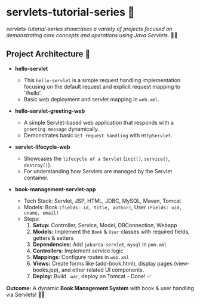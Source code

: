 # servlets-tutorial-series 🚀

*servlets-tutorial-series showcases a variety of projects focused on demonstrating core concepts and operations using Java Servlets.* 📘🚀

## Project Architecture 📂

- **hello-servlet**
  - This `hello-servlet` is a simple request handling implementation focusing on the default request and explicit request mapping to '/hello'.
  - Basic web deployment and servlet mapping in `web.xml`.

- **hello-servlet-greeting-web**
  - A simple Servlet-based web application that responds with a `greeting message` dynamically.
  - Demonstrates basic `GET request handling` with `HttpServlet`.

- **servlet-lifecycle-web**
  - Showcases the `lifecycle of a Servlet` (`init()`, `service()`, `destroy()`).
  - For understanding how Servlets are managed by the Servlet container.

- **book-management-servlet-app**
  - Tech Stack: Servlet, JSP, HTML, JDBC, MySQL, Maven, Tomcat
  - Models: Book `(fields: id, title, author)`, User `(Fields: uid, uname, email)`
  - Steps:
    1. **Setup:** Controller, Service, Model, DBConnection, Webapp
    2. **Models:** Implement the `Book` & `User` classes with required fields, getters & setters
    3. **Dependencies:** Add `jakarta-servlet`, `mysql` in `pom.xml`
    4. **Controllers:** Implement service logic
    5. **Mappings:** Configure routes in `web.xml`
    6. **Views:** Create forms like (add-book.html), display pages (view-books.jsp), and other related UI components.
    7. **Deploy:** Build `.war`, deploy on Tomcat - Done! ✅

**Outcome:** A dynamic **Book Management System** with book & user handling via Servlets! 🎯📖
